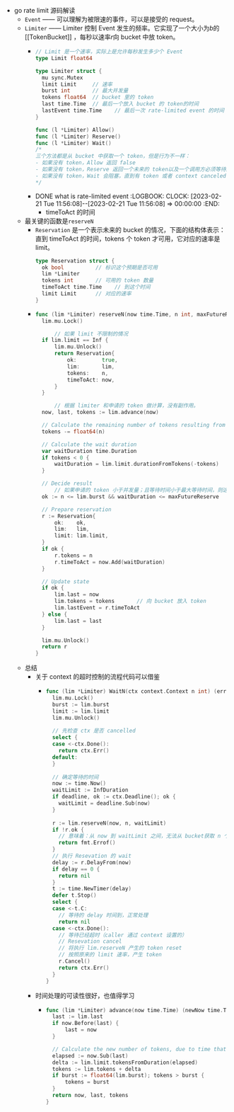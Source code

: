 - go rate limit 源码解读
	- `Event` —— 可以理解为被限速的事件，可以是接受的 request。
	- `Limiter` —— Limiter 控制 Event 发生的频率。它实现了一个大小为*b*的 [[TokenBucket]] ，每秒以速率*r*向 bucket 中放 token。
		- ```go
		  // Limit 是一个速率，实际上是允许每秒发生多少个 Event
		  type Limit float64
		  
		  type Limiter struct {
		    mu sync.Mutex
		    limit Limit     // 速率
		    burst int       // 最大并发量
		    tokens float64  // bucket 里的 token 
		    last time.Time	// 最后一个放入 bucket 的 token的时间
		    lastEvent time.Time    // 最后一次 rate-limited event 的时间（可以是过去的或未来的）
		  }
		  
		  func (l *Limiter) Allow()
		  func (l *Limiter) Reserve() 
		  func (l *Limiter) Wait()
		  /* 
		  三个方法都是从 bucket 中获取一个 token，但是行为不一样：
		  - 如果没有 token，Allow 返回 false
		  - 如果没有 token，Reserve 返回一个未来的 token以及一个调用方必须等待的时间。
		  - 如果没有 token，Wait 会阻塞，直到有 token 或者 context canceled.
		  */ 
		  ```
		- DONE what is rate-limited event
		  :LOGBOOK:
		  CLOCK: [2023-02-21 Tue 11:56:08]--[2023-02-21 Tue 11:56:08] =>  00:00:00
		  :END:
			- timeToAct 的时间
	- 最关键的函数是`reserveN`
		- `Reservation` 是一个表示未来的 bucket 的情况，下面的结构体表示：直到 timeToAct 的时间，tokens 个 token 才可用，它对应的速率是 limit。
		  ```go
		  type Reservation struct {
		    ok bool          // 标识这个预期是否可用
		    lim *Limiter
		    tokens int       // 可用的 token 数量
		    timeToAct time.Time    // 到这个时间
		    limit Limit      // 对应的速率
		  }
		  ```
		- ```go
		  func (lim *Limiter) reserveN(now time.Time, n int, maxFutureReserve time.Duration) Reservation {
		  	lim.mu.Lock()
		  
		    	// 如果 limit 不限制的情况
		  	if lim.limit == Inf {
		  		lim.mu.Unlock()
		  		return Reservation{
		  			ok:        true,
		  			lim:       lim,
		  			tokens:    n,
		  			timeToAct: now,
		  		}
		  	}
		  
		    	// 根据 limiter 和申请的 token 做计算，没有副作用。
		  	now, last, tokens := lim.advance(now)
		  
		  	// Calculate the remaining number of tokens resulting from the request.
		  	tokens -= float64(n)
		  
		  	// Calculate the wait duration
		  	var waitDuration time.Duration
		  	if tokens < 0 {
		  		waitDuration = lim.limit.durationFromTokens(-tokens)
		  	}
		  
		  	// Decide result
		    	// 如果申请的 token 小于并发量；且等待时间小于最大等待时间，则这个Reservation是可用的
		  	ok := n <= lim.burst && waitDuration <= maxFutureReserve
		  
		  	// Prepare reservation
		  	r := Reservation{
		  		ok:    ok,
		  		lim:   lim,
		  		limit: lim.limit,
		  	}
		  	if ok {
		  		r.tokens = n
		  		r.timeToAct = now.Add(waitDuration)
		  	}
		  
		  	// Update state
		  	if ok {
		  		lim.last = now
		  		lim.tokens = tokens       // 向 bucket 放入 token
		  		lim.lastEvent = r.timeToAct
		  	} else {
		  		lim.last = last
		  	}
		  
		  	lim.mu.Unlock()
		  	return r
		  }
		  ```
	- 总结
		- 关于 context 的超时控制的流程代码可以借鉴
			- ```go
			  func (lim *Limiter) WaitN(ctx context.Context n int) (err error) {
			    lim.mu.Lock()
			    burst := lim.burst
			    limit := lim.limit
			    lim.mu.Unlock()
			    
			    // 先检查 ctx 是否 cancelled
			    select {
			    case <-ctx.Done():
			      return ctx.Err()
			    default:
			    }
			    
			    // 确定等待的时间
			    now := time.Now()
			    waitLimit := InfDuration
			    if deadline, ok := ctx.Deadline(); ok {
			      waitLimit = deadline.Sub(now)
			    }
			    
			    r := lim.reserveN(now, n, waitLimit)
			    if !r.ok {
			      // 意味着：从 now 到 waitLimit 之间，无法从 bucket获取 n 个 token
			      return fmt.Errof()
			    }
			    // 执行 Resevation 的 wait
			    delay := r.DelayFrom(now)
			    if delay == 0 {
			      return nil
			    }
			    t := time.NewTimer(delay)
			    defer t.Stop()
			    select {
			    case <-t.C:
			      // 等待的 delay 时间到，正常处理
			      return nil
			    case <-ctx.Done():
			      // 等待已经超时（caller 通过 context 设置的）
			      // Resevation cancel
			      // 将执行 lim.reserveN 产生的 token reset
			      // 按照原来的 limit 速率，产生 token
			      r.Cancel()
			      return ctx.Err()
			    }
			  }
			  ```
		- 时间处理的可读性很好，也值得学习
			- ```go
			  func (lim *Limiter) advance(now time.Time) (newNow time.Time, newLast time.Time, newTokens float64) {
			  	last := lim.last
			  	if now.Before(last) {
			  		last = now
			  	}
			  
			  	// Calculate the new number of tokens, due to time that passed.
			  	elapsed := now.Sub(last)
			  	delta := lim.limit.tokensFromDuration(elapsed)
			  	tokens := lim.tokens + delta
			  	if burst := float64(lim.burst); tokens > burst {
			  		tokens = burst
			  	}
			  	return now, last, tokens
			  }
			  ```